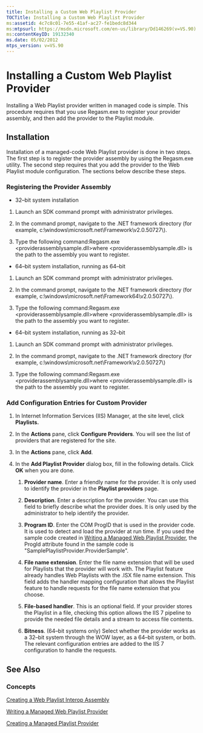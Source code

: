 ```yaml
---
title: Installing a Custom Web Playlist Provider
TOCTitle: Installing a Custom Web Playlist Provider
ms:assetid: 4c7c8c01-7e55-41af-ac27-fe1bedc8d344
ms:mtpsurl: https://msdn.microsoft.com/en-us/library/Dd146269(v=VS.90)
ms:contentKeyID: 19132340
ms.date: 05/02/2012
mtps_version: v=VS.90
---
```


# Installing a Custom Web Playlist Provider

Installing a Web Playlist provider written in managed code is simple. This procedure requires that you use Regasm.exe to register your provider assembly, and then add the provider to the Playlist module.

## Installation

Installation of a managed-code Web Playlist provider is done in two steps. The first step is to register the provider assembly by using the Regasm.exe utility. The second step requires that you add the provider to the Web Playlist module configuration. The sections below describe these steps.

### Registering the Provider Assembly

  - 32–bit system installation

<!-- end list -->

1.  Launch an SDK command prompt with administrator privileges.

2.  In the command prompt, navigate to the .NET framework directory (for example, c:\\windows\\microsoft.net\\Framework\\v2.0.50727\\).

3.  Type the following command:Regasm.exe \<providerassemblysample.dll\>where \<providerassemblysample.dll\> is the path to the assembly you want to register.

<!-- end list -->

  - 64–bit system installation, running as 64–bit

<!-- end list -->

1.  Launch an SDK command prompt with administrator privileges.

2.  In the command prompt, navigate to the .NET framework directory (for example, c:\\windows\\microsoft.net\\Framework64\\v2.0.50727\\).

3.  Type the following command:Regasm.exe \<providerassemblysample.dll\>where \<providerassemblysample.dll\> is the path to the assembly you want to register.

<!-- end list -->

  - 64–bit system installation, running as 32–bit

<!-- end list -->

1.  Launch an SDK command prompt with administrator privileges.

2.  In the command prompt, navigate to the .NET framework directory (for example, c:\\windows\\microsoft.net\\Framework\\v2.0.50727\\)

3.  Type the following command:Regasm.exe \<providerassemblysample.dll\>where \<providerassemblysample.dll\> is the path to the assembly you want to register.

### Add Configuration Entries for Custom Provider

1.  In Internet Information Services (IIS) Manager, at the site level, click **Playlists.**

2.  In the **Actions** pane, click **Configure Providers**. You will see the list of providers that are registered for the site.

3.  In the **Actions** pane, click **Add**.

4.  In the **Add Playlist Provider** dialog box, fill in the following details. Click **OK** when you are done.
    
    1.  **Provider name**. Enter a friendly name for the provider. It is only used to identify the provider in the **Playlist providers** page.
    
    2.  **Description**. Enter a description for the provider. You can use this field to briefly describe what the provider does. It is only used by the administrator to help identify the provider.
    
    3.  **Program ID**. Enter the COM ProgID that is used in the provider code. It is used to detect and load the provider at run time. If you used the sample code created in [Writing a Managed Web Playlist Provider](writing-a-managed-web-playlist-provider.md), the ProgId attribute found in the sample code is "SamplePlaylistProvider.ProviderSample".
    
    4.  **File name extension**. Enter the file name extension that will be used for Playlists that the provider will work with. The Playlist feature already handles Web Playlists with the .ISX file name extension. This field adds the handler mapping configuration that allows the Playlist feature to handle requests for the file name extension that you choose.
    
    5.  **File-based handler**. This is an optional field. If your provider stores the Playlist in a file, checking this option allows the IIS 7 pipeline to provide the needed file details and a stream to access file contents.
    
    6.  **Bitness**. (64–bit systems only) Select whether the provider works as a 32–bit system through the WOW layer, as a 64–bit system, or both. The relevant configuration entries are added to the IIS 7 configuration to handle the requests.

## See Also

### Concepts

[Creating a Web Playlist Interop Assembly](creating-a-web-playlist-interop-assembly.md)

[Writing a Managed Web Playlist Provider](writing-a-managed-web-playlist-provider.md)

[Creating a Managed Playlist Provider](creating-a-managed-playlist-provider.md)

